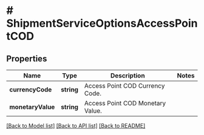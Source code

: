 # # ShipmentServiceOptionsAccessPointCOD

## Properties

Name | Type | Description | Notes
------------ | ------------- | ------------- | -------------
**currencyCode** | **string** | Access Point COD Currency Code. |
**monetaryValue** | **string** | Access Point COD Monetary Value. |

[[Back to Model list]](../../README.md#models) [[Back to API list]](../../README.md#endpoints) [[Back to README]](../../README.md)
